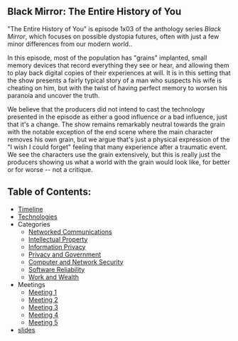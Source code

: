 ## Black Mirror: The Entire History of You

"The Entire History of You" is episode 1x03 of the anthology series *Black Mirror*, which focuses on possible
dystopia futures, often with just a few minor differences from our modern world..

In this episode, most of the population has "grains" implanted, small memory devices that record everything
they see or hear, and allowing them to play back digital copies of their experiences at will. It is in this
setting that the show presents a fairly typical story of a man who suspects his wife is cheating on him, but
with the twist of having perfect memory to worsen his paranoia and uncover the truth.

We believe that the producers did not intend to cast the technology presented in the episode as either a good
influence *or* a bad influence, just that it's a change. The show remains remarkably neutral towards the grain
with the notable exception of the end scene where the main character removes his own grain, but we
argue that's just a physical expression of the "I wish I could forget" feeling that many experience
after a traumatic event. We see the characters use the grain extensively, but this is really just the
producers showing us what a world with the grain would look like, for better or for worse -- not a
critique.

## Table of Contents: 

- [Timeline](./Timeline.md)
- [Technologies](./Technologies.md)
- Categories
	- [Networked Communications](./Networked.md)
	- [Intellectual Property](./Property.md)
	- [Information Privacy](./Privacy.md)
	- [Privacy and Government](./Surveillance.md)
	- [Computer and Network Security](./Security.md)
	- [Software Reliability](./Reliability.md)
	- [Work and Wealth](./WorkAndWealth.md)
- Meetings
	- [Meeting 1](./Meetings/meeting_1.md)
	- [Meeting 2](./Meetings/meeting_2.md)
	- [Meeting 3](./Meetings/meeting_3.md)
	- [Meeting 4](./Meetings/meeting_4.md)
	- [Meeting 5](./Meetings/meeting_5.md)
- [slides](https://docs.google.com/presentation/d/1qIrAfZKnvJqmnIHvqBwNRuUOgYIkvlwRwY0s8Nc-_DA/edit?usp=sharing)

